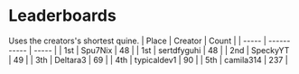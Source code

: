 # Leaderboards

Uses the creators's shortest quine.
| Place | Creator     | Count |
| ----- | ----------- | ----- |
| 1st   | Spu7Nix     | 48    |
| 1st   | sertdfyguhi | 48    |
| 2nd   | SpeckyYT    | 49    |
| 3th   | Deltara3    | 69    |
| 4th   | typicaldev1 | 90    |
| 5th   | camila314   | 237   |
